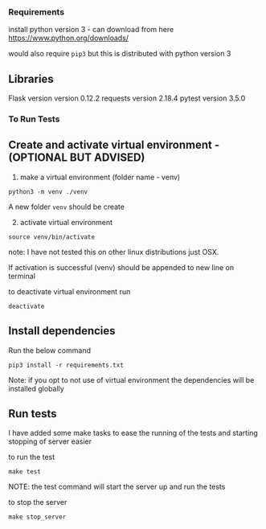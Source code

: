 
### Requirements
install python version 3 - can download from here https://www.python.org/downloads/

would also require `pip3` but this is distributed with python version 3

## Libraries

Flask version version 0.12.2
requests version 2.18.4
pytest version 3.5.0

### To Run Tests

## Create and activate virtual environment - (OPTIONAL BUT ADVISED)
1. make a virtual environment (folder name - venv)
```
python3 -m venv ./venv
```

A new folder ```venv``` should be create

2. activate virtual environment
```
source venv/bin/activate
```
note: I have not tested this on other linux distributions just OSX. 

If activation is successful (venv) should be appended to new line on terminal

to deactivate virtual environment run
```
deactivate
```

## Install dependencies
Run the below command
```
pip3 install -r requirements.txt
```

Note: if you opt to not use of virtual environment the dependencies will be installed globally


## Run tests
I have added some make tasks to ease the running of the tests and starting stopping of server easier

to run the test
```
make test
```

NOTE: the test command will start the server up and run the tests

to stop the server
```
make stop_server
```


